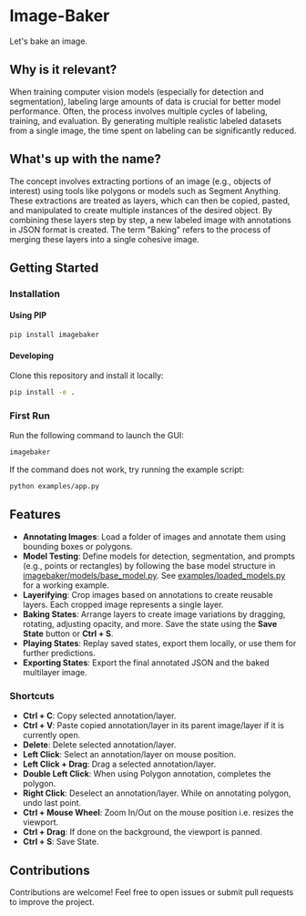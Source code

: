 # Image-Baker

Let's bake an image.

## Why is it relevant?

When training computer vision models (especially for detection and segmentation), labeling large amounts of data is crucial for better model performance. Often, the process involves multiple cycles of labeling, training, and evaluation. By generating multiple realistic labeled datasets from a single image, the time spent on labeling can be significantly reduced.

## What's up with the name?

The concept involves extracting portions of an image (e.g., objects of interest) using tools like polygons or models such as Segment Anything. These extractions are treated as layers, which can then be copied, pasted, and manipulated to create multiple instances of the desired object. By combining these layers step by step, a new labeled image with annotations in JSON format is created. The term "Baking" refers to the process of merging these layers into a single cohesive image.

## Getting Started

### Installation

#### Using PIP

```bash
pip install imagebaker
```

#### Developing

Clone this repository and install it locally:

```bash
pip install -e .
```

### First Run

Run the following command to launch the GUI:

```bash
imagebaker
```

If the command does not work, try running the example script:

```bash
python examples/app.py
```

## Features

- **Annotating Images**: Load a folder of images and annotate them using bounding boxes or polygons.
- **Model Testing**: Define models for detection, segmentation, and prompts (e.g., points or rectangles) by following the base model structure in [imagebaker/models/base_model.py](imagebaker/models/base_model.py). See [examples/loaded_models.py](examples/loaded_models.py) for a working example.
- **Layerifying**: Crop images based on annotations to create reusable layers. Each cropped image represents a single layer.
- **Baking States**: Arrange layers to create image variations by dragging, rotating, adjusting opacity, and more. Save the state using the **Save State** button or **Ctrl + S**.
- **Playing States**: Replay saved states, export them locally, or use them for further predictions.
- **Exporting States**: Export the final annotated JSON and the baked multilayer image.

### Shortcuts
* **Ctrl + C**: Copy selected annotation/layer.
* **Ctrl + V**: Paste copied annotation/layer in its parent image/layer if it is currently open.
* **Delete**: Delete selected annotation/layer.
* **Left Click**: Select an annotation/layer on mouse position.
* **Left Click + Drag**: Drag a selected annotation/layer.
* **Double Left Click**: When using Polygon annotation, completes the polygon.
* **Right Click**: Deselect an annotation/layer. While on annotating polygon, undo last point.
* **Ctrl + Mouse Wheel**: Zoom In/Out on the mouse position i.e. resizes the viewport.
* **Ctrl + Drag**: If done on the background, the viewport is panned.
* **Ctrl + S**: Save State.


## Contributions

Contributions are welcome! Feel free to open issues or submit pull requests to improve the project.
